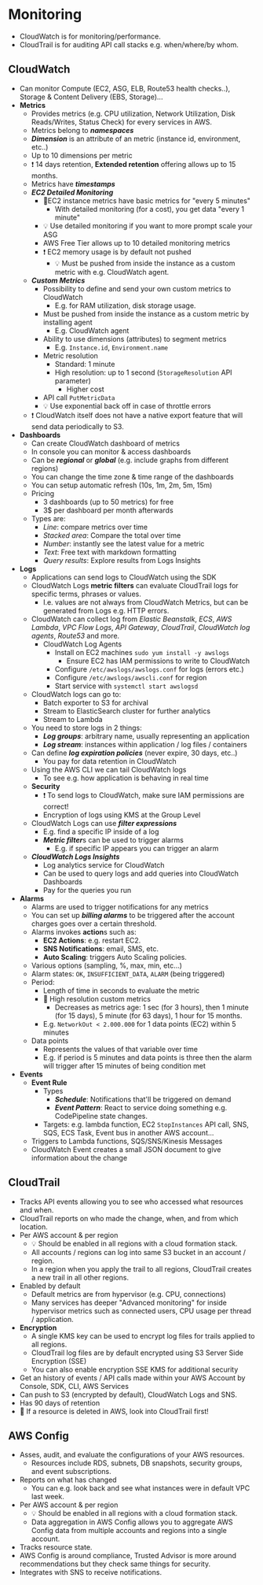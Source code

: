 # Monitoring

- CloudWatch is for monitoring/performance.
- CloudTrail is for auditing API call stacks e.g. when/where/by whom.

## CloudWatch

- Can monitor Compute (EC2, ASG, ELB, Route53 health checks..), Storage & Content Delivery (EBS, Storage)...
- **Metrics**
  - Provides metrics (e.g. CPU utilization, Network Utilization, Disk Reads/Writes, Status Check) for every services in AWS.
  - Metrics belong to ***namespaces***
  - ***Dimension*** is an attribute of an metric (instance id, environment, etc..)
  - Up to 10 dimensions per metric
  - ❗ 14 days retention, **Extended retention** offering allows up to 15 months.
  - Metrics have ***timestamps***
  - ***EC2 Detailed Monitoring***
    - 📝EC2 instance metrics have basic metrics for "every 5 minutes"
      - With detailed monitoring (for a cost), you get data "every 1 minute"
    - 💡 Use detailed monitoring if you want to more prompt scale your ASG
    - AWS Free Tier allows up to 10 detailed monitoring metrics
    - ❗ EC2 memory usage is by default not pushed
      - 💡 Must be pushed from inside the instance as a custom metric with e.g. CloudWatch agent.
  - ***Custom Metrics***
    - Possibility to define and send your own custom metrics to CloudWatch
      - E.g. for RAM utilization, disk storage usage.
    - Must be pushed from inside the instance as a custom metric by installing agent
      - E.g. CloudWatch agent
    - Ability to use dimensions (attributes) to segment metrics
      - E.g. `Instance.id`, `Environment.name`
    - Metric resolution
      - Standard: 1 minute
      - High resolution: up to 1 second (`StorageResolution` API parameter)
        - Higher cost
    - API call `PutMetricData`
    - 💡 Use exponential back off in case of throttle errors
  - ❗ CloudWatch itself does not have a native export feature that will send data periodically to S3.
- **Dashboards**
  - Can create CloudWatch dashboard of metrics
  - In console you can monitor & access dashboards
  - Can be ***regional*** or ***global*** (e.g. include graphs from different regions)
  - You can change the time zone & time range of the dashboards
  - You can setup automatic refresh (10s, 1m, 2m, 5m, 15m)
  - Pricing
    - 3 dashboards (up to 50 metrics) for free
    - 3$ per dashboard per month afterwards
  - Types are:
    - *Line*: compare metrics over time
    - *Stacked area*: Compare the total over time
    - *Number*: instantly see the latest value for a metric
    - *Text*: Free text with markdown formatting
    - *Query results*: Explore results from Logs Insights
- **Logs**
  - Applications can send logs to CloudWatch using the SDK
  - CloudWatch Logs **metric filters** can evaluate CloudTrail logs for specific terms, phrases or values.
    - I.e. values are not always from CloudWatch Metrics, but can be generated from Logs e.g. HTTP errors.
  - CloudWatch can collect log from *Elastic Beanstalk*, *ECS*, *AWS Lambda*, *VPC Flow Logs*, *API Gateway*, *CloudTrail*, *CloudWatch log agents*, *Route53* and more.
    - CloudWatch Log Agents
      - Install on EC2 machines `sudo yum install -y awslogs`
        - Ensure EC2 has IAM permissions to write to CloudWatch
      - Configure `/etc/awslogs/awslogs.conf` for logs (errors etc.)
      - Configure `/etc/awslogs/awscli.conf` for region
      - Start service with `systemctl start awslogsd`
  - CloudWatch logs can go to:
    - Batch exporter to S3 for archival
    - Stream to ElasticSearch cluster for further analytics
    - Stream to Lambda
  - You need to store logs in 2 things:
    - ***Log groups***: arbitrary name, usually representing an application
    - ***Log stream***: instances within application / log files / containers
  - Can define ***log expiration policies*** (never expire, 30 days, etc..)
    - You pay for data retention in CloudWatch
  - Using the AWS CLI we can tail CloudWatch logs
    - To see e.g. how application is behaving in real time
  - **Security**
    - ❗ To send logs to CloudWatch, make sure IAM permissions are correct!
    - Encryption of logs using KMS at the Group Level
  - CloudWatch Logs can use ***filter expressions***
    - E.g. find a specific IP inside of a log
    - ***Metric filter***s can be used to trigger alarms
      - E.g. if specific IP appears you can trigger an alarm
  - ***CloudWatch Logs Insights***
    - Log analytics service for CloudWatch
    - Can be used to query logs and add queries into CloudWatch Dashboards
    - Pay for the queries you run
- **Alarms**
  - Alarms are used to trigger notifications for any metrics
  - You can set up ***billing alarms*** to be triggered after the account charges goes over a certain threshold.
  - Alarms invokes **action**s such as:
    - **EC2 Actions**: e.g. restart EC2.
    - **SNS Notifications**: email, SMS, etc.
    - **Auto Scaling**: triggers Auto Scaling policies.
  - Various options (sampling, %, max, min, etc...)
  - Alarm states: `OK`, `INSUFFICIENT_DATA`, `ALARM` (being triggered)
  - Period:
    - Length of time in seconds to evaluate the metric
    - 📝 High resolution custom metrics
      - Decreases as metrics age: 1 sec (for 3 hours), then 1 minute (for 15 days), 5 minute (for 63 days), 1 hour for 15 months.
    - E.g. `NetworkOut < 2.000.000` for 1 data points (EC2) within 5 minutes
  - Data points
    - Represents the values of that variable over time
    - E.g. if period is 5 minutes and data points is three then the alarm will trigger after 15 minutes of being condition met
- **Events**
  - **Event Rule**
    - Types
      - ***Schedule***: Notifications that'll be triggered on demand
      - ***Event Pattern***: React to service doing something e.g. CodePipeline state changes.
    - Targets: e.g. lambda function, EC2 `StopInstances` API call, SNS, SQS, ECS Task, Event bus in another AWS account...
  - Triggers to Lambda functions, SQS/SNS/Kinesis Messages
  - CloudWatch Event creates a small JSON document to give information about the change

## CloudTrail

- Tracks API events allowing you to see who accessed what resources and when.
- CloudTrail reports on who made the change, when, and from which location.
- Per AWS account & per region
  - 💡 Should be enabled in all regions with a cloud formation stack.
  - All accounts / regions can log into same S3 bucket in an account / region.
  - In a region when you apply the trail to all regions, CloudTrail creates a new trail in all other regions.
- Enabled by default
  - Default metrics are from hypervisor (e.g. CPU, connections)
  - Many services has deeper "Advanced monitoring" for inside hypervisor metrics such as connected users, CPU usage per thread / application.
- **Encryption**
  - A single KMS key can be used to encrypt log files for trails applied to all regions.
  - CloudTrail log files are by default encrypted using S3 Server Side Encryption (SSE)
  - You can also enable encryption SSE KMS for additional security
- Get an history of events / API calls made within your AWS Account by Console, SDK, CLI, AWS Services
- Can push to S3 (encrypted by default), CloudWatch Logs and SNS.
- Has 90 days of retention
- 📝 If a resource is deleted in AWS, look into CloudTrail first!

## AWS Config

- Asses, audit, and evaluate the configurations of your AWS resources.
  - Resources include RDS, subnets, DB snapshots, security groups, and event subscriptions.
- Reports on what has changed
  - You can e.g. look back and see what instances were in default VPC last week.
- Per AWS account & per region
  - 💡 Should be enabled in all regions with a cloud formation stack.
  - Data aggregation in AWS Config allows you to aggregate AWS Config data from multiple accounts and regions into a single account.
- Tracks resource state.
- AWS Config is around compliance, Trusted Advisor is more around recommendations but they check same things for security.
- Integrates with SNS to receive notifications.
